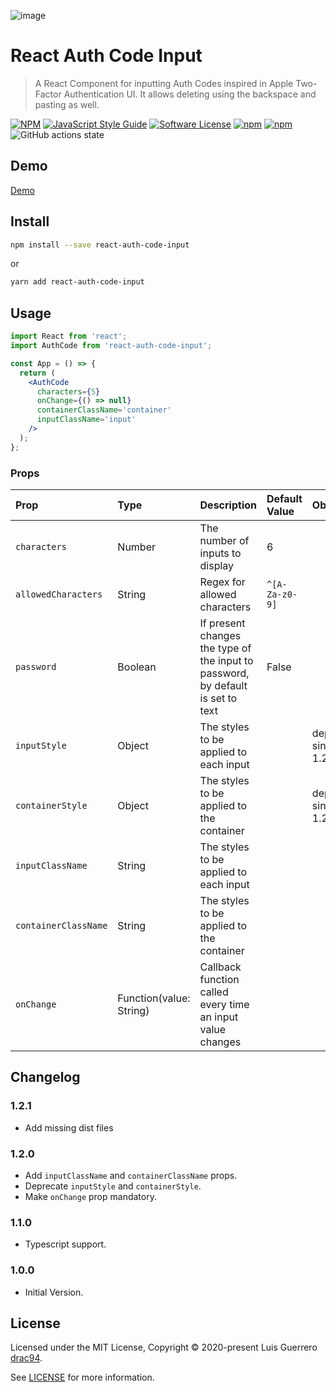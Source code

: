 ![image](https://user-images.githubusercontent.com/1719915/82956329-2f7e8700-9f76-11ea-978f-ec7135c79311.png)

# React Auth Code Input

> A React Component for inputting Auth Codes inspired in Apple Two-Factor Authentication UI. It allows deleting using the backspace and pasting as well.

[![NPM](https://img.shields.io/npm/v/react-auth-code-input.svg)](https://www.npmjs.com/package/react-auth-code-input) [![JavaScript Style Guide](https://img.shields.io/badge/code_style-standard-brightgreen.svg)](https://standardjs.com)
[![Software License](https://img.shields.io/badge/license-MIT-brightgreen.svg)](LICENSE.md)
[![npm](https://img.shields.io/npm/dt/react-auth-code-input.svg)](https://www.npmjs.com/package/react-auth-code-input)
[![npm](https://img.shields.io/npm/dw/react-auth-code-input.svg)](https://www.npmjs.com/package/react-auth-code-input)
![GitHub actions state](https://img.shields.io/github/workflow/status/drac94/react-auth-code-input/CI)

## Demo

[Demo](https://www.luisguerrero.me/react-auth-code-input/)

## Install

```bash
npm install --save react-auth-code-input
```

or

```bash
yarn add react-auth-code-input
```

## Usage

```jsx
import React from 'react';
import AuthCode from 'react-auth-code-input';

const App = () => {
  return (
    <AuthCode
      characters={5}
      onChange={() => null}
      containerClassName='container'
      inputClassName='input'
    />
  );
};
```

### Props

| Prop                 | Type                    | Description                                                                     | Default Value  | Observations                   |
| :------------------- | :---------------------- | :------------------------------------------------------------------------------ | :------------- | :----------------------------- |
| `characters`         | Number                  | The number of inputs to display                                                 | 6              |                                |
| `allowedCharacters`  | String                  | Regex for allowed characters                                                    | `^[A-Za-z0-9]` |                                |
| `password`           | Boolean                 | If present changes the type of the input to password, by default is set to text | False          |                                |
| `inputStyle`         | Object                  | The styles to be applied to each input                                          |                | deprecated since version 1.2.0 |
| `containerStyle`     | Object                  | The styles to be applied to the container                                       |                | deprecated since version 1.2.0 |
| `inputClassName`     | String                  | The styles to be applied to each input                                          |                |                                |
| `containerClassName` | String                  | The styles to be applied to the container                                       |                |                                |
| `onChange`           | Function(value: String) | Callback function called every time an input value changes                      |                |                                |

## Changelog

### 1.2.1

- Add missing dist files

### 1.2.0

- Add `inputClassName` and `containerClassName` props.
- Deprecate `inputStyle` and `containerStyle`.
- Make `onChange` prop mandatory.

### 1.1.0

- Typescript support.

### 1.0.0

- Initial Version.

## License

Licensed under the MIT License, Copyright © 2020-present Luis Guerrero [drac94](https://github.com/drac94).

See [LICENSE](./LICENSE) for more information.
